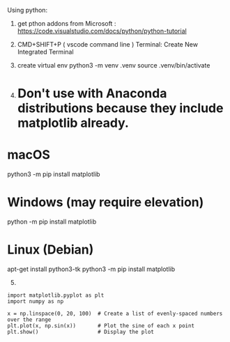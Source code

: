 Using python:
1.  get pthon addons from Microsoft : 
   https://code.visualstudio.com/docs/python/python-tutorial
2. CMD+SHIFT+P  ( vscode command line )
 Terminal: Create New Integrated Terminal

3. create virtual env
  python3 -m venv .venv
  source .venv/bin/activate

4. # Don't use with Anaconda distributions because they include matplotlib already.

# macOS
python3 -m pip install matplotlib

# Windows (may require elevation)
python -m pip install matplotlib

# Linux (Debian)
apt-get install python3-tk
python3 -m pip install matplotlib


5. 
```
import matplotlib.pyplot as plt
import numpy as np

x = np.linspace(0, 20, 100)  # Create a list of evenly-spaced numbers over the range
plt.plot(x, np.sin(x))       # Plot the sine of each x point
plt.show()                   # Display the plot
```
